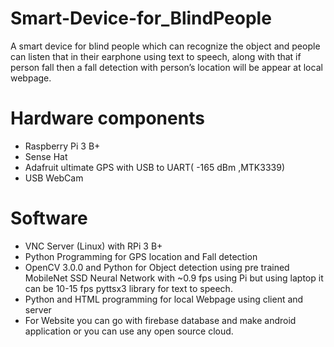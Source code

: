 # Smart-Device-for_BlindPeople
A smart device for blind people which can recognize the object and people can listen that in their earphone using text to speech, along with that if person fall then a fall detection with person’s location will be appear at local webpage.
# Hardware components
- Raspberry Pi 3 B+
- Sense Hat
- Adafruit ultimate GPS with USB to UART( -165 dBm ,MTK3339)
- USB WebCam
# Software
- VNC Server (Linux) with RPi 3 B+
- Python Programming for GPS location and Fall detection
- OpenCV 3.0.0 and Python for Object detection using pre trained MobileNet SSD Neural Network with ~0.9 fps using Pi but using    laptop it can be 10-15 fps pyttsx3 library for text to speech.
- Python and HTML programming for local Webpage using client and server
- For Website you can go with firebase database and make android application or you can use any open source cloud.
